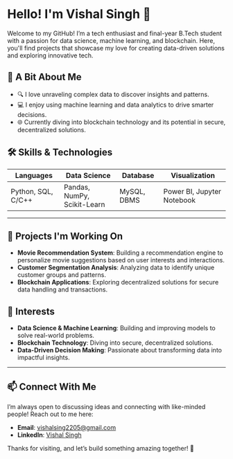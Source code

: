 # Hello! I'm Vishal Singh 👋

Welcome to my GitHub! I’m a tech enthusiast and final-year B.Tech student with a passion for data science, machine learning, and blockchain. Here, you'll find projects that showcase my love for creating data-driven solutions and exploring innovative tech.

## 🌟 A Bit About Me
- 🔍 I love unraveling complex data to discover insights and patterns.
- 💻 I enjoy using machine learning and data analytics to drive smarter decisions.
- 🌐 Currently diving into blockchain technology and its potential in secure, decentralized solutions.

## 🛠️ Skills & Technologies

| **Languages**      | **Data Science**       | **Database**      | **Visualization** |
|--------------------|------------------------|--------------------|--------------------|
| Python, SQL, C/C++ | Pandas, NumPy, Scikit-Learn | MySQL, DBMS | Power BI, Jupyter Notebook |

---

## 🚀 Projects I'm Working On

- **Movie Recommendation System**: Building a recommendation engine to personalize movie suggestions based on user interests and interactions.
- **Customer Segmentation Analysis**: Analyzing data to identify unique customer groups and patterns.
- **Blockchain Applications**: Exploring decentralized solutions for secure data handling and transactions.

## 🎯 Interests
- **Data Science & Machine Learning**: Building and improving models to solve real-world problems.
- **Blockchain Technology**: Diving into secure, decentralized solutions.
- **Data-Driven Decision Making**: Passionate about transforming data into impactful insights.

---

## 📫 Connect With Me

I’m always open to discussing ideas and connecting with like-minded people! Reach out to me here:

- **Email**: [vishalsing2205@gmail.com](mailto:vi.sing9703@gmail.com)
- **LinkedIn**: [Vishal Singh](https://www.linkedin.com/in/vishal-singh40/)

Thanks for visiting, and let’s build something amazing together! 🚀
